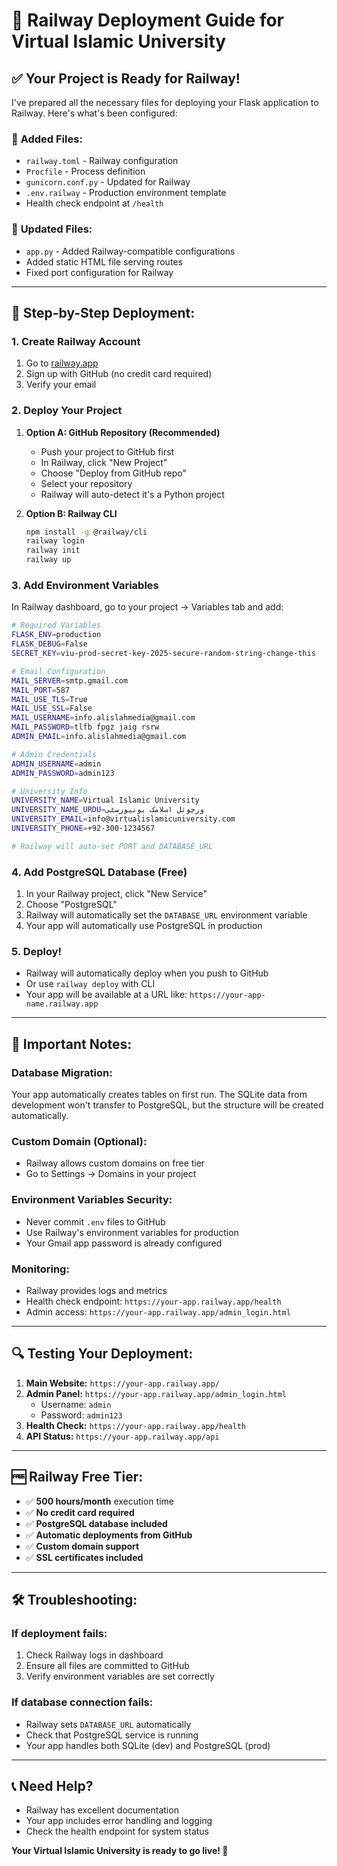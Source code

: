 # 🚀 Railway Deployment Guide for Virtual Islamic University

## ✅ Your Project is Ready for Railway!

I've prepared all the necessary files for deploying your Flask application to Railway. Here's what's been configured:

### 📁 **Added Files:**
- `railway.toml` - Railway configuration
- `Procfile` - Process definition 
- `gunicorn.conf.py` - Updated for Railway
- `.env.railway` - Production environment template
- Health check endpoint at `/health`

### 🔧 **Updated Files:**
- `app.py` - Added Railway-compatible configurations
- Added static HTML file serving routes
- Fixed port configuration for Railway

---

## 🚀 **Step-by-Step Deployment:**

### **1. Create Railway Account**
1. Go to [railway.app](https://railway.app)
2. Sign up with GitHub (no credit card required)
3. Verify your email

### **2. Deploy Your Project**
1. **Option A: GitHub Repository (Recommended)**
   - Push your project to GitHub first
   - In Railway, click "New Project" 
   - Choose "Deploy from GitHub repo"
   - Select your repository
   - Railway will auto-detect it's a Python project

2. **Option B: Railway CLI**
   ```bash
   npm install -g @railway/cli
   railway login
   railway init
   railway up
   ```

### **3. Add Environment Variables**
In Railway dashboard, go to your project → Variables tab and add:

```bash
# Required Variables
FLASK_ENV=production
FLASK_DEBUG=False
SECRET_KEY=viu-prod-secret-key-2025-secure-random-string-change-this

# Email Configuration  
MAIL_SERVER=smtp.gmail.com
MAIL_PORT=587
MAIL_USE_TLS=True
MAIL_USE_SSL=False
MAIL_USERNAME=info.alislahmedia@gmail.com
MAIL_PASSWORD=tlfb fpgz jaig rsrw
ADMIN_EMAIL=info.alislahmedia@gmail.com

# Admin Credentials
ADMIN_USERNAME=admin
ADMIN_PASSWORD=admin123

# University Info
UNIVERSITY_NAME=Virtual Islamic University
UNIVERSITY_NAME_URDU=ورچوئل اسلامک یونیورسٹی
UNIVERSITY_EMAIL=info@virtualislamicuniversity.com
UNIVERSITY_PHONE=+92-300-1234567

# Railway will auto-set PORT and DATABASE_URL
```

### **4. Add PostgreSQL Database (Free)**
1. In your Railway project, click "New Service"
2. Choose "PostgreSQL" 
3. Railway will automatically set the `DATABASE_URL` environment variable
4. Your app will automatically use PostgreSQL in production

### **5. Deploy!**
- Railway will automatically deploy when you push to GitHub
- Or use `railway deploy` with CLI
- Your app will be available at a URL like: `https://your-app-name.railway.app`

---

## 🎯 **Important Notes:**

### **Database Migration:**
Your app automatically creates tables on first run. The SQLite data from development won't transfer to PostgreSQL, but the structure will be created automatically.

### **Custom Domain (Optional):**
- Railway allows custom domains on free tier
- Go to Settings → Domains in your project

### **Environment Variables Security:**
- Never commit `.env` files to GitHub
- Use Railway's environment variables for production
- Your Gmail app password is already configured

### **Monitoring:**
- Railway provides logs and metrics
- Health check endpoint: `https://your-app.railway.app/health`
- Admin access: `https://your-app.railway.app/admin_login.html`

---

## 🔍 **Testing Your Deployment:**

1. **Main Website:** `https://your-app.railway.app/`
2. **Admin Panel:** `https://your-app.railway.app/admin_login.html`
   - Username: `admin`  
   - Password: `admin123`
3. **Health Check:** `https://your-app.railway.app/health`
4. **API Status:** `https://your-app.railway.app/api`

---

## 🆓 **Railway Free Tier:**
- ✅ **500 hours/month** execution time
- ✅ **No credit card required**
- ✅ **PostgreSQL database included**
- ✅ **Automatic deployments from GitHub**
- ✅ **Custom domain support**
- ✅ **SSL certificates included**

---

## 🛠️ **Troubleshooting:**

### If deployment fails:
1. Check Railway logs in dashboard
2. Ensure all files are committed to GitHub
3. Verify environment variables are set correctly

### If database connection fails:
- Railway sets `DATABASE_URL` automatically
- Check that PostgreSQL service is running
- Your app handles both SQLite (dev) and PostgreSQL (prod)

---

## 📞 **Need Help?**
- Railway has excellent documentation
- Your app includes error handling and logging
- Check the health endpoint for system status

**Your Virtual Islamic University is ready to go live! 🎉**

